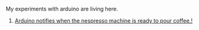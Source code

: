 
My experiments with arduino are living here.

1. [Arduino notifies when the nespresso machine is ready to pour coffee.!](https://github.com/panchicore/arduino-experiments/tree/master/nespresso)
